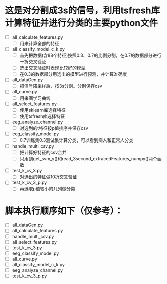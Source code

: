 # 这是对分割成3s的信号，利用tsfresh库计算特征并进行分类的主要python文件
- [ ] all_calculate_features.py
    - [ ] 用来计算全部的特征
- [ ] all_classify_model_c_k.py
    - [ ] 首先把数据(含88个特征)按照0.3、0.7的比例分割，在0.7的数据部分进行十折交叉验证
    - [ ] 选出交叉验证时表现比较好的模型
    - [ ] 在0.3的数据部分用选出的模型进行预测，并计算准确度
- [ ] all_dataGen.py
    - [ ] 把信号降采样后，按3s分割。分别保存csv
- [ ] all_curve.py
    - [ ] 用来画学习曲线
- [ ] all_select_features.py
    - [ ] 使用sklearn库选择特征
    - [ ] 使用tsfresh库选择特征
- [ ] eeg_analyze_channel.py
    - [ ] 对选到的t特征按p值排序并保存csv
- [ ] eeg_classify_model.py
    - [ ] 0.7训练集0.3测试集计算分类，可以看到病人和正常人分类
- [ ] handle_multi_csv.py
    - [ ] 把计算好特征的csv合并
    - [ ] 只用到get_svm_y()和read_3second_extracedFeatures_numpy()两个函数
- [ ] test_k_cv_3.py
    - [ ] 对选出的特征做10折交叉验证
- [ ] test_k_cv_3_p.py
    - [ ] 再选取p值较小的几列做分类
    
#  脚本执行顺序如下（仅参考）：
- [ ] all_dataGen.py
- [ ] all_calculate_features.py
- [ ] handle_multi_csv.py
- [ ] all_select_features.py
- [ ] test_k_cv_3.py
- [ ] eeg_classify_model.py
- [ ] all_curve.py
- [ ] all_classify_model_c_k.py
- [ ] eeg_analyze_channel.py
- [ ] test_k_cv_3_p.py
